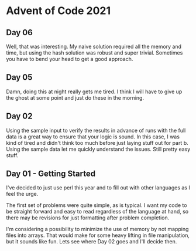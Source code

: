 # Advent of Code 2021

## Day 06

Well, that was interesting.  My naive solution required all the memory and time, but using the hash solution was robust and super trivial.  Sometimes you have to bend your head to get a good approach.

## Day 05

Damn, doing this at night really gets me tired.  I think I will have to give up the ghost at some point and just do these in the morning.

## Day 02

Using the sample input to verify the results in advance of runs with the full data is a great way to ensure that your logic is sound.  In this case, I was kind of tired and didn't think too much before just laying stuff out for part b.  Using the sample data let me quickly understand the issues.  Still pretty easy stuff.

## Day 01 - Getting Started

I've decided to just use perl this year and to fill out with other languages as I feel the urge.

The first set of problems were quite simple, as is typical.  I want my code to be straight forward and easy to read regardless of the language at hand, so there may be revisions for just formatting after problem completion.

I'm considering a possibility to minimize the use of memory by not mapping files into arrays.  That would make for some heavy lifting in file manipulation, but it sounds like fun.  Lets see where Day 02 goes and I'll decide then.
